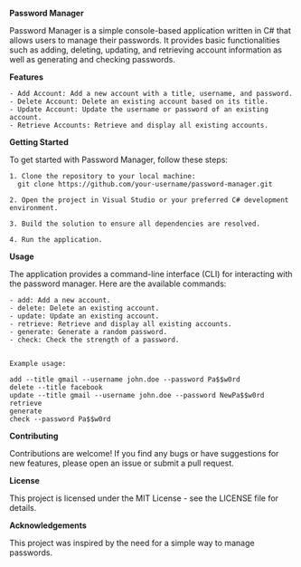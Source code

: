 ****Password Manager****

Password Manager is a simple console-based application written in C# that allows users to manage their passwords. It provides basic functionalities such as adding, deleting, updating, and retrieving account information as well as generating and checking passwords.


****Features****

    - Add Account: Add a new account with a title, username, and password.
    - Delete Account: Delete an existing account based on its title.
    - Update Account: Update the username or password of an existing account.
    - Retrieve Accounts: Retrieve and display all existing accounts.


****Getting Started****

To get started with Password Manager, follow these steps:

    1. Clone the repository to your local machine:
      git clone https://github.com/your-username/password-manager.git

    2. Open the project in Visual Studio or your preferred C# development environment.

    3. Build the solution to ensure all dependencies are resolved.

    4. Run the application.


****Usage****

The application provides a command-line interface (CLI) for interacting with the password manager. Here are the available commands:

    - add: Add a new account.
    - delete: Delete an existing account.
    - update: Update an existing account.
    - retrieve: Retrieve and display all existing accounts.
    - generate: Generate a random password.
    - check: Check the strength of a password.


    Example usage:
    
    add --title gmail --username john.doe --password Pa$$w0rd
    delete --title facebook
    update --title gmail --username john.doe --password NewPa$$w0rd
    retrieve
    generate
    check --password Pa$$w0rd


****Contributing****

Contributions are welcome! If you find any bugs or have suggestions for new features, please open an issue or submit a pull request.


****License****

This project is licensed under the MIT License - see the LICENSE file for details.

****Acknowledgements****

This project was inspired by the need for a simple way to manage passwords.
